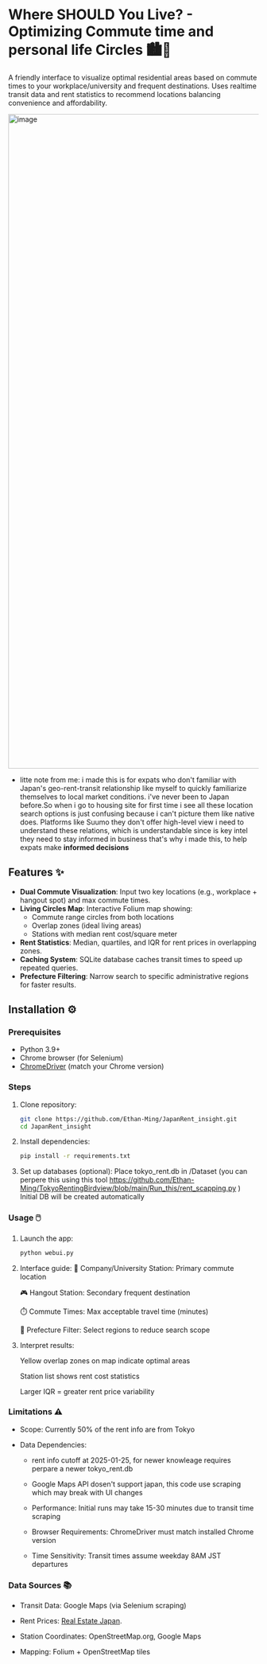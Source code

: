 # Where SHOULD You Live? - Optimizing Commute time and personal life Circles 🏙️🚉

  A friendly interface to visualize optimal residential areas based on commute times to your workplace/university and frequent destinations. Uses realtime transit data and rent statistics to recommend locations balancing convenience and affordability.

<img width="1316" alt="image" src="https://github.com/user-attachments/assets/e82f4c66-670c-449e-9f3e-b74f4e23b309" />


- litte note from me: i made this is for expats who don't familiar with Japan's geo-rent-transit relationship like myself to quickly familiarize themselves to local market conditions.
i've never been to Japan before.So when i go to housing site for first time i see all these location search options is just confusing because i can't picture them like native does.
Platforms like Suumo they don't offer high-level view i need to understand these relations, which is understandable since is key intel they need to stay informed in business
that's why i made this, to help expats make **informed decisions**




## Features ✨

- **Dual Commute Visualization**: Input two key locations (e.g., workplace + hangout spot) and max commute times.
- **Living Circles Map**: Interactive Folium map showing:
  - Commute range circles from both locations
  - Overlap zones (ideal living areas)
  - Stations with median rent cost/square meter
- **Rent Statistics**: Median, quartiles, and IQR for rent prices in overlapping zones.
- **Caching System**: SQLite database caches transit times to speed up repeated queries.
- **Prefecture Filtering**: Narrow search to specific administrative regions for faster results.

## Installation ⚙️

### Prerequisites
- Python 3.9+
- Chrome browser (for Selenium)
- [ChromeDriver](https://chromedriver.chromium.org/) (match your Chrome version)

### Steps
1. Clone repository:
   ```bash
   git clone https://github.com/Ethan-Ming/JapanRent_insight.git
   cd JapanRent_insight
2. Install dependencies:
    ```bash
    pip install -r requirements.txt
3. Set up databases (optional):
     Place tokyo_rent.db in /Dataset (you can perpere this using this tool https://github.com/Ethan-Ming/TokyoRentingBirdview/blob/main/Run_this/rent_scapping.py )
     Initial DB will be created automatically


### Usage 🖱️
1. Launch the app:
    ```bash
    python webui.py

2. Interface guide:
    🏢 Company/University Station: Primary commute location

    🎮 Hangout Station: Secondary frequent destination

    ⏱️ Commute Times: Max acceptable travel time (minutes)

    🗾 Prefecture Filter: Select regions to reduce search scope

3. Interpret results:

    Yellow overlap zones on map indicate optimal areas

    Station list shows rent cost statistics

    Larger IQR = greater rent price variability

### Limitations ⚠️

-  Scope: Currently 50% of the rent info are from Tokyo

- Data Dependencies:

    - rent info cutoff at 2025-01-25, for newer knowleage requires perpare a newer tokyo_rent.db

    - Google Maps API dosen't support japan, this code use scraping which may break with UI changes

    - Performance: Initial runs may take 15-30 minutes due to transit time scraping

    - Browser Requirements: ChromeDriver must match installed Chrome version

    - Time Sensitivity: Transit times assume weekday 8AM JST departures


### Data Sources 📚
- Transit Data: Google Maps (via Selenium scraping)

- Rent Prices: [Real Estate Japan](https://realestate.co.jp/en/rent).

- Station Coordinates: OpenStreetMap.org, Google Maps

- Mapping: Folium + OpenStreetMap tiles
